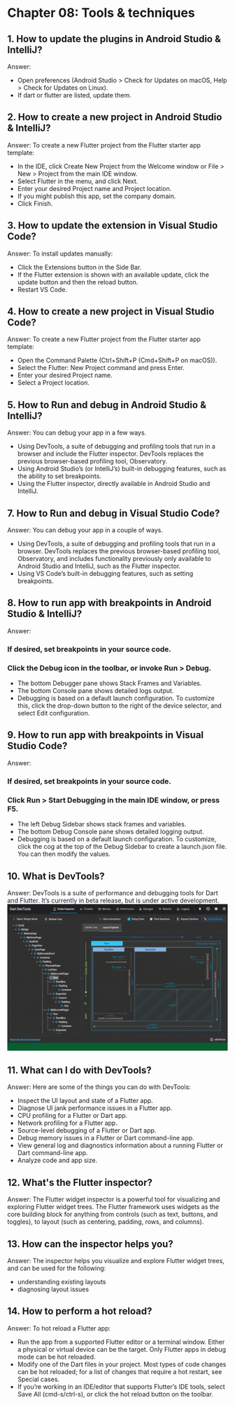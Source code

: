 
# Chapter 08: Tools & techniques
## 1. How to update the plugins in Android Studio & IntelliJ?
Answer: 
- Open preferences (Android Studio > Check for Updates on macOS, Help > Check for Updates on Linux).
- If dart or flutter are listed, update them.

## 2. How to create a new project in Android Studio & IntelliJ?
Answer: To create a new Flutter project from the Flutter starter app template:
- In the IDE, click Create New Project from the Welcome window or File > New > Project from the main IDE window.
- Select Flutter in the menu, and click Next.
- Enter your desired Project name and Project location.
- If you might publish this app, set the company domain.
- Click Finish.

## 3. How to update the extension in Visual Studio Code?
Answer: To install updates manually:
- Click the Extensions button in the Side Bar.
- If the Flutter extension is shown with an available update, click the update button and then the reload button.
- Restart VS Code.

## 4. How to create a new project in Visual Studio Code?
Answer: To create a new Flutter project from the Flutter starter app template:

- Open the Command Palette (Ctrl+Shift+P (Cmd+Shift+P on macOS)).
- Select the Flutter: New Project command and press Enter.
- Enter your desired Project name.
- Select a Project location.

## 5. How to Run and debug in Android Studio & IntelliJ?
Answer: You can debug your app in a few ways.
- Using DevTools, a suite of debugging and profiling tools that run in a browser and include the Flutter inspector. DevTools replaces the previous browser-based profiling tool, Observatory.
- Using Android Studio’s (or IntelliJ’s) built-in debugging features, such as the ability to set breakpoints.
- Using the Flutter inspector, directly available in Android Studio and IntelliJ.

## 7. How to Run and debug in Visual Studio Code?
Answer: You can debug your app in a couple of ways.

- Using DevTools, a suite of debugging and profiling tools that run in a browser. DevTools replaces the previous browser-based profiling tool, Observatory, and includes functionality previously only available to Android Studio and IntelliJ, such as the Flutter inspector.
- Using VS Code’s built-in debugging features, such as setting breakpoints.

## 8. How to run app with breakpoints in Android Studio & IntelliJ?
Answer: 
### If desired, set breakpoints in your source code.
### Click the Debug icon in the toolbar, or invoke Run > Debug.
- The bottom Debugger pane shows Stack Frames and Variables.
- The bottom Console pane shows detailed logs output.
- Debugging is based on a default launch configuration. To customize this, click the drop-down button to the right of the device selector, and select Edit configuration.

## 9. How to run app with breakpoints in Visual Studio Code?
Answer: 
### If desired, set breakpoints in your source code.
### Click Run > Start Debugging in the main IDE window, or press F5.
- The left Debug Sidebar shows stack frames and variables.
- The bottom Debug Console pane shows detailed logging output.
- Debugging is based on a default launch configuration. To customize, click the cog at the top of the Debug Sidebar to create a launch.json file. You can then modify the values.

## 10. What is DevTools?
Answer: DevTools is a suite of performance and debugging tools for Dart and Flutter. It’s currently in beta release, but is under active development.
![dart-devtools](images/devtools.gif)

## 11. What can I do with DevTools?
Answer: Here are some of the things you can do with DevTools:

- Inspect the UI layout and state of a Flutter app.
- Diagnose UI jank performance issues in a Flutter app.
- CPU profiling for a Flutter or Dart app.
- Network profiling for a Flutter app.
- Source-level debugging of a Flutter or Dart app.
- Debug memory issues in a Flutter or Dart command-line app.
- View general log and diagnostics information about a running Flutter or Dart command-line app.
- Analyze code and app size.

## 12. What's the Flutter inspector?
Answer: The Flutter widget inspector is a powerful tool for visualizing and exploring Flutter widget trees. The Flutter framework uses widgets as the core building block for anything from controls (such as text, buttons, and toggles), to layout (such as centering, padding, rows, and columns).

## 13. How can the inspector helps you?
Answer: The inspector helps you visualize and explore Flutter widget trees, and can be used for the following:
- understanding existing layouts
- diagnosing layout issues

## 14. How to perform a hot reload?
Answer: To hot reload a Flutter app:

- Run the app from a supported Flutter editor or a terminal window. Either a physical or virtual device can be the target. Only Flutter apps in debug mode can be hot reloaded.
- Modify one of the Dart files in your project. Most types of code changes can be hot reloaded; for a list of changes that require a hot restart, see Special cases.
- If you’re working in an IDE/editor that supports Flutter’s IDE tools, select Save All (cmd-s/ctrl-s), or click the hot reload button on the toolbar.
